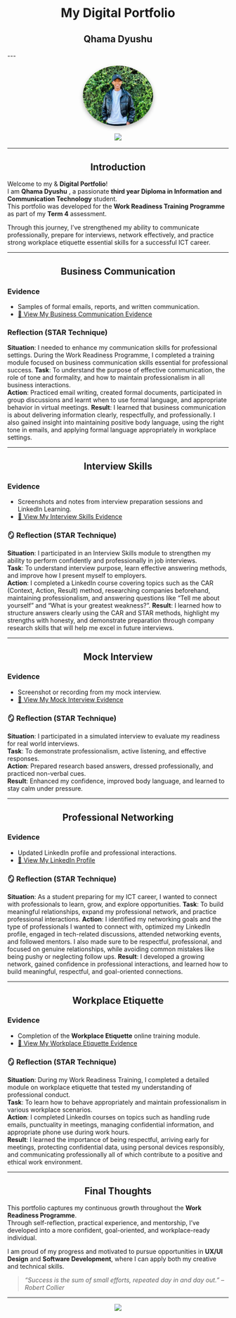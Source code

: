 <h1 align="center"> My Digital Portfolio </h1>   

<h2 align="center"> Qhama Dyushu  </h2>  
---
<p align="center">
  <img src="WhatsApp_Image.jpg" alt="Profile Photo" width="160" style="border-radius: 50%; box-shadow: 0 4px 10px rgba(0,0,0,0.3);">
</p>
<p align="center">
  <a href="https://www.linkedin.com/in/qhama-dyushu-63b187234/">
    <img src="https://img.shields.io/badge/-Connect%20with%20me%20on%20LinkedIn-0072b1?style=for-the-badge&logo=linkedin&logoColor=white" />
  </a>
</p>

---
<h2 align="center"> Introduction </h2> 

</p>  

Welcome to my & **Digital Portfolio**!  
I am **Qhama Dyushu** , a passionate **third year Diploma in Information and Communication Technology** student.  
This portfolio was developed for the **Work Readiness Training Programme** as part of my **Term 4** assessment.  

Through this journey, I’ve strengthened my ability to communicate professionally, prepare for interviews, network effectively, and practice strong workplace etiquette essential skills for a successful ICT career.  

---

<h2 align="center"> Business Communication  </h2>  

### Evidence  
- Samples of formal emails, reports, and written communication.  
- [📎 View My Business Communication Evidence](Business_Comm.PNG)  

###  Reflection (STAR Technique)  
**Situation**: I needed to enhance my communication skills for professional settings. During the Work Readiness Programme, I completed a training module focused on business communication skills essential for professional success. 
**Task**: To understand the purpose of effective communication, the role of tone and formality, and how to maintain professionalism in all business interactions.  
**Action**: Practiced email writing, created formal documents, participated in group discussions and learnt when to use formal language, and appropriate behavior in virtual meetings.
**Result**: I learned that business communication is about delivering information clearly, respectfully, and professionally. I also gained insight into maintaining positive body language, using the right tone in emails, and applying formal language appropriately in workplace settings.

---

<h2 align="center"> Interview Skills  </h2>  

### Evidence  
- Screenshots and notes from interview preparation sessions and LinkedIn Learning.  
- [📎 View My Interview Skills Evidence](Interview_Skills.PNG)  

### 🪞 Reflection (STAR Technique)  
**Situation**: I participated in an Interview Skills module to strengthen my ability to perform confidently and professionally in job interviews.  
**Task**: To understand interview purpose, learn effective answering methods, and improve how I present myself to employers.  
**Action**: I completed a LinkedIn course covering topics such as the CAR (Context, Action, Result) method, researching companies beforehand, maintaining professionalism, and answering questions like “Tell me about yourself” and “What is your greatest weakness?”. 
**Result**: I learned how to structure answers clearly using the CAR and STAR methods, highlight my strengths with honesty, and demonstrate preparation through company research skills that will help me excel in future interviews.

---

<h2 align="center"> Mock Interview</h2>    

### Evidence  
- Screenshot or recording from my mock interview.  
- [📎 View My Mock Interview Evidence](Mock_Interview.PNG)  

### 🪞 Reflection (STAR Technique)  
**Situation**: I participated in a simulated interview to evaluate my readiness for real world interviews.  
**Task**: To demonstrate professionalism, active listening, and effective responses.  
**Action**: Prepared research based answers, dressed professionally, and practiced non-verbal cues.  
**Result**: Enhanced my confidence, improved body language, and learned to stay calm under pressure.

---

<h2 align="center"> Professional Networking  </h2>  

### Evidence  
- Updated LinkedIn profile and professional interactions.  
- [🔗 View My LinkedIn Profile](https://www.linkedin.com/in/qhama-dyushu-63b187234/)  

### 🪞 Reflection (STAR Technique)  
**Situation**: As a student preparing for my ICT career, I wanted to connect with professionals to learn, grow, and explore opportunities. 
**Task**: To build meaningful relationships, expand my professional network, and practice professional interactions.
**Action**: I identified my networking goals and the type of professionals I wanted to connect with, optimized my LinkedIn profile, engaged in tech-related discussions, attended networking events, and followed mentors. I also made sure to be respectful, professional, and focused on genuine relationships, while avoiding common mistakes like being pushy or neglecting follow ups.
**Result**: I developed a growing network, gained confidence in professional interactions, and learned how to build meaningful, respectful, and goal-oriented connections.

---

<h2 align="center"> Workplace Etiquette  </h2>  

### Evidence  
- Completion of the **Workplace Etiquette** online training module.  
- [📎 View My Workplace Etiquette Evidence](Workplace_Etiquette.PNG)  

### 🪞 Reflection (STAR Technique)  
**Situation**: During my Work Readiness Training, I completed a detailed module on workplace etiquette that tested my understanding of professional conduct.  
**Task**: To learn how to behave appropriately and maintain professionalism in various workplace scenarios.  
**Action**: I completed LinkedIn courses on topics such as handling rude emails, punctuality in meetings, managing confidential information, and appropriate phone use during work hours.  
**Result**: I learned the importance of being respectful, arriving early for meetings, protecting confidential data, using personal devices responsibly, and communicating professionally all of which contribute to a positive and ethical work environment.


---


<h2 align="center"> Final Thoughts  </h2>  

This portfolio captures my continuous growth throughout the **Work Readiness Programme**.  
Through self-reflection, practical experience, and mentorship, I’ve developed into a more confident, goal-oriented, and workplace-ready individual.  

I am proud of my progress and motivated to pursue opportunities in **UX/UI Design** and **Software Development**, where I can apply both my creative and technical skills.  

> _“Success is the sum of small efforts, repeated day in and day out.” – Robert Collier_  

---

<p align="center">
  <img src="https://img.shields.io/badge/Created%20by-Qhama%20Dyushu-blue?style=for-the-badge">
</p>
